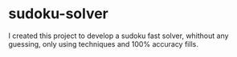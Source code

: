 # sudoku-solver
I created this project to develop a sudoku fast solver, whithout any guessing, only using techniques and 100% accuracy fills.
